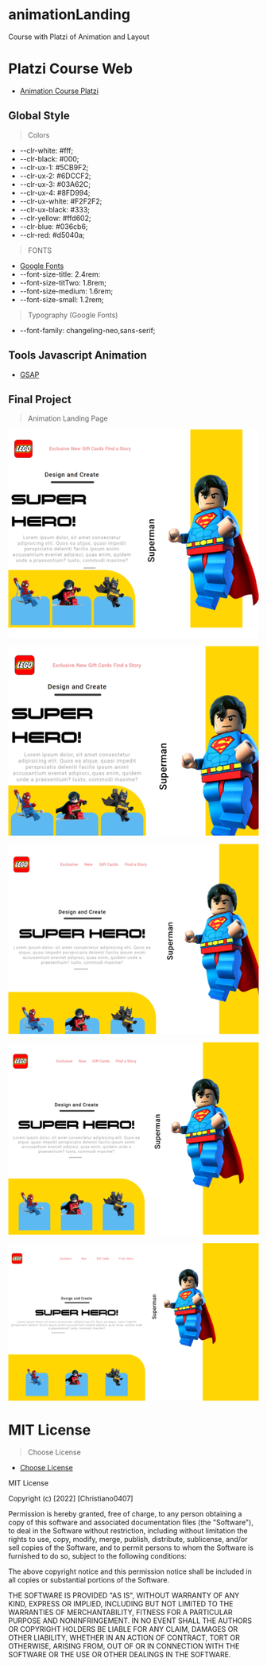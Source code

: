 # animationLanding

Course with Platzi of Animation and Layout

# Platzi Course Web

- [Animation Course Platzi](https://platzi.com/home)

## Global Style

> Colors

- --clr-white: #fff;
- --clr-black: #000;
- --clr-ux-1: #5CB9F2;
- --clr-ux-2: #6DCCF2;
- --clr-ux-3: #03A62C;
- --clr-ux-4: #8FD994;
- --clr-ux-white: #F2F2F2;
- --clr-ux-black: #333;
- --clr-yellow: #ffd602;
- --clr-blue: #036cb6;
- --clr-red: #d5040a;

> FONTS

- [Google Fonts](https://fonts.google.com/)
- --font-size-title: 2.4rem:
- --font-size-titTwo: 1.8rem;
- --font-size-medium: 1.6rem;
- --font-size-small: 1.2rem;

> Typography (Google Fonts)

- --font-family: changeling-neo,sans-serif;

## Tools Javascript Animation

- [GSAP](https://greensock.com/gsap/)

## Final Project

> Animation Landing Page

![](./src/assets/img/animationLanding01.png)

![](./src/assets/img/animationLanding02.png)

![](./src/assets/img/animationLanding03.png)

![](./src/assets/img/animationLanding04.png)

![](./src/assets/img/animationLanding05.png)

# MIT License

> Choose License

- [Choose License](https://choosealicense.com/)

MIT License

Copyright (c) [2022] [Christiano0407]

Permission is hereby granted, free of charge, to any person obtaining a copy of this software and associated documentation files (the "Software"), to deal in the Software without restriction, including without limitation the rights to use, copy, modify, merge, publish, distribute, sublicense, and/or sell copies of the Software, and to permit persons to whom the Software is furnished to do so, subject to the following conditions:

The above copyright notice and this permission notice shall be included in all copies or substantial portions of the Software.

THE SOFTWARE IS PROVIDED "AS IS", WITHOUT WARRANTY OF ANY KIND, EXPRESS OR IMPLIED, INCLUDING BUT NOT LIMITED TO THE WARRANTIES OF MERCHANTABILITY, FITNESS FOR A PARTICULAR PURPOSE AND NONINFRINGEMENT. IN NO EVENT SHALL THE AUTHORS OR COPYRIGHT HOLDERS BE LIABLE FOR ANY CLAIM, DAMAGES OR OTHER LIABILITY, WHETHER IN AN ACTION OF CONTRACT, TORT OR OTHERWISE, ARISING FROM, OUT OF OR IN CONNECTION WITH THE SOFTWARE OR THE USE OR OTHER DEALINGS IN THE SOFTWARE.

